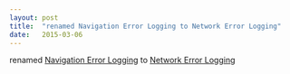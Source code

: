 ```yaml
---
layout: post
title:  "renamed Navigation Error Logging to Network Error Logging"
date:   2015-03-06
---
```


renamed <a href="http://www.w3.org/TR/navigation-error-logging/">Navigation Error Logging</a> to <a href="http://www.w3.org/TR/network-error-logging/">Network Error Logging</a>

